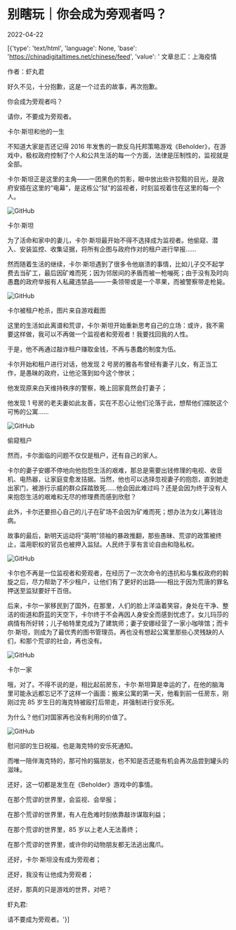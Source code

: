 # 别瞎玩｜你会成为旁观者吗？

2022-04-22

[{'type': 'text/html', 'language': None, 'base': 'https://chinadigitaltimes.net/chinese/feed', 'value': ' 文章总汇：上海疫情

作者：虾丸君

好久不见，十分抱歉，这是一个过去的故事，再次抱歉。

你会成为旁观者吗？

请你，不要成为旁观者。

卡尔·斯坦和他的一生

不知道大家是否还记得 2016 年发售的一款反乌托邦策略游戏《Beholder》，在游戏中，极权政府控制了个人和公共生活的每一个方面，法律是压制性的，监视就是全部。

卡尔·斯坦正是这里的主角——一团黑色的剪影，眼中放出些许狡黠的目光，是政府安插在这里的“电幕”，是这栋公“狱”的监视者，时刻监视着住在这里的每一个人。

![GitHub](https://chinadigitaltimes.net/chinese/files/2022/04/post-680128-62631ee00edd3.)

卡尔·斯坦

为了活命和家中的妻儿，卡尔·斯坦最开始不得不选择成为监视者。他偷窥、潜入、安装监控、收集证据，将所有企图与政府作对的租户进行举报……

然而随着生活的继续，卡尔·斯坦遇到了很多令他崩溃的事情，比如儿子交不起学费去当矿工，最后因矿难而死；因为邻居间的矛盾而被一枪嘣死；由于没有及时向愚蠢的政府举报有人私藏违禁品——一条领带或是一个苹果，而被警察带走枪毙。

![GitHub](https://chinadigitaltimes.net/chinese/files/2022/04/post-680128-62631ee015c2d.)

卡尔被租户枪杀，图片来自游戏截图

这里的生活如此离谱和荒谬，卡尔·斯坦开始重新思考自己的立场：或许，我不需要这样做，我可以不再做一个监视者和旁观者！我要找回我的人性。

于是，他不再通过敲诈租户赚取金钱，不再与愚蠢的制度为伍。

卡尔开始和租户进行对话，他发现 2 号房的雅各布曾经有妻子儿女，有正当工作，是愚昧的政府，让他沦落到如今这个惨状；

他发现原来白天维持秩序的警察，晚上回家竟然会打妻子；

他发现 1 号房的老夫妻如此友善，实在不忍心让他们沦落于此，想帮他们摆脱这个可怖的公寓……

![GitHub](https://chinadigitaltimes.net/chinese/files/2022/04/post-680128-62631ee01e03b.gif)

偷窥租户

然而，卡尔面临的问题不仅仅是租户，还有自己的家人。

卡尔的妻子安娜不停地向他抱怨生活的艰难，那总是需要出钱修理的电视、收音机、电热器，让家庭变愈发拮据。当然，他也可以选择忽视妻子的抱怨，直到她走出家门，被游行示威的群众踩踏致死……他会因此难过吗？还是会因为终于没有人来抱怨生活的艰难和无尽的修理费而感到欣慰？

此外，卡尔还要担心自己的儿子在矿场不会因为矿难而死；想办法为女儿筹钱治病。

故事的最后，新明天运动将“英明”领袖的暴政推翻，那些愚昧、荒谬的政策被终止，滥用职权的官员也被押入监狱。人民终于享有言论自由和隐私权。

![GitHub](https://chinadigitaltimes.net/chinese/files/2022/04/post-680128-62631ee0277ed.)

卡尔也不再是一位监视者和旁观者，在经历了一次次命令的违抗和与集权政府的斡旋之后，尽力帮助了不少租户，让他们有了更好的出路——相比于因为荒唐的罪名押送至监狱要好千百倍。

后来，卡尔一家移民到了国外，在那里，人们的脸上洋溢着笑容，身处在干净、整洁的街道和蔚蓝的天空下，卡尔终于不会再因人身安全而感到忧虑了。女儿玛莎的病情有所好转；儿子帕特里克成为了建筑师；妻子安娜经营了一家小咖啡馆；而卡尔·斯坦，则成为了最优秀的图书管理员。再也没有想起公寓里那些心灵残缺的人们，和那个荒谬的社会，再也没有。

![GitHub](https://chinadigitaltimes.net/chinese/files/2022/04/post-680128-62631ee030925.)

卡尔一家

哦，对了。不得不说的是，相比起前房东，卡尔·斯坦算是幸运的了，在他的脑海里可能永远都忘记不了这样一个画面：搬来公寓的第一天，他看到前一任房东，刚刚过完 85 岁生日的海克特被殴打后带走，并强制进行安乐死。

为什么？他们对国家再也没有利用的价值了。

![GitHub](https://chinadigitaltimes.net/chinese/files/2022/04/post-680128-62631ee038d0c.)

慰问部的生日祝福，也是海克特的安乐死通知。

而唯一陪伴海克特的，那可怜的猫朋友，也不知是否还能有机会再次品尝到罐头的滋味。

还好，这一切都是发生在《Beholder》游戏中的事情。

在那个荒谬的世界里，会监视、会举报；

在那个荒谬的世界里，有人在危难时刻依靠敲诈谋取利益；

在那个荒谬的世界里，85 岁以上老人无法善终；

在那个荒谬的世界里，或许你的动物朋友都无法逃出魔爪。

还好，卡尔·斯坦没有成为旁观者；

还好，我没有让他成为旁观者；

还好，那真的只是游戏的世界，对吧？

虾丸君:

请不要成为旁观者。'}]